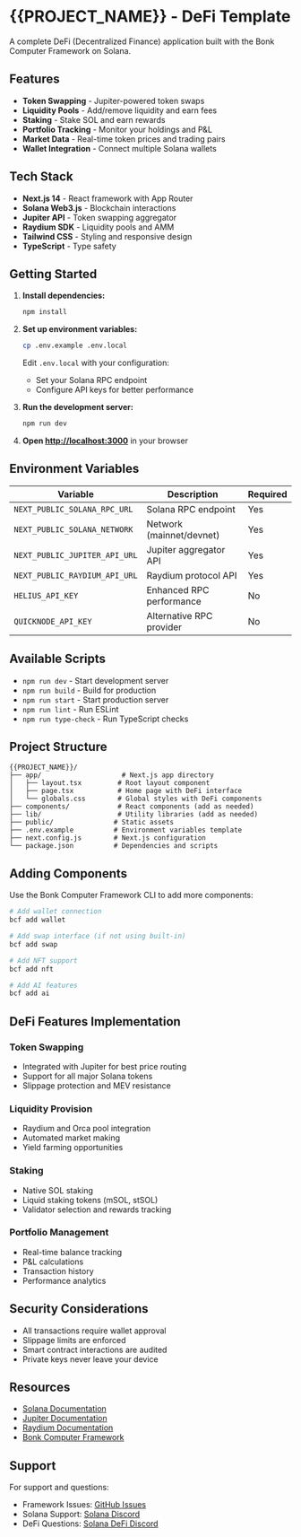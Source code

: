 # {{PROJECT_NAME}} - DeFi Template

A complete DeFi (Decentralized Finance) application built with the Bonk Computer Framework on Solana.

## Features

- **Token Swapping** - Jupiter-powered token swaps
- **Liquidity Pools** - Add/remove liquidity and earn fees
- **Staking** - Stake SOL and earn rewards
- **Portfolio Tracking** - Monitor your holdings and P&L
- **Market Data** - Real-time token prices and trading pairs
- **Wallet Integration** - Connect multiple Solana wallets

## Tech Stack

- **Next.js 14** - React framework with App Router
- **Solana Web3.js** - Blockchain interactions
- **Jupiter API** - Token swapping aggregator
- **Raydium SDK** - Liquidity pools and AMM
- **Tailwind CSS** - Styling and responsive design
- **TypeScript** - Type safety

## Getting Started

1. **Install dependencies:**
   ```bash
   npm install
   ```

2. **Set up environment variables:**
   ```bash
   cp .env.example .env.local
   ```
   
   Edit `.env.local` with your configuration:
   - Set your Solana RPC endpoint
   - Configure API keys for better performance

3. **Run the development server:**
   ```bash
   npm run dev
   ```

4. **Open [http://localhost:3000](http://localhost:3000)** in your browser

## Environment Variables

| Variable | Description | Required |
|----------|-------------|----------|
| `NEXT_PUBLIC_SOLANA_RPC_URL` | Solana RPC endpoint | Yes |
| `NEXT_PUBLIC_SOLANA_NETWORK` | Network (mainnet/devnet) | Yes |
| `NEXT_PUBLIC_JUPITER_API_URL` | Jupiter aggregator API | Yes |
| `NEXT_PUBLIC_RAYDIUM_API_URL` | Raydium protocol API | Yes |
| `HELIUS_API_KEY` | Enhanced RPC performance | No |
| `QUICKNODE_API_KEY` | Alternative RPC provider | No |

## Available Scripts

- `npm run dev` - Start development server
- `npm run build` - Build for production
- `npm run start` - Start production server
- `npm run lint` - Run ESLint
- `npm run type-check` - Run TypeScript checks

## Project Structure

```
{{PROJECT_NAME}}/
├── app/                    # Next.js app directory
│   ├── layout.tsx         # Root layout component
│   ├── page.tsx           # Home page with DeFi interface
│   └── globals.css        # Global styles with DeFi components
├── components/            # React components (add as needed)
├── lib/                   # Utility libraries (add as needed)
├── public/               # Static assets
├── .env.example          # Environment variables template
├── next.config.js        # Next.js configuration
└── package.json          # Dependencies and scripts
```

## Adding Components

Use the Bonk Computer Framework CLI to add more components:

```bash
# Add wallet connection
bcf add wallet

# Add swap interface (if not using built-in)
bcf add swap

# Add NFT support
bcf add nft

# Add AI features
bcf add ai
```

## DeFi Features Implementation

### Token Swapping
- Integrated with Jupiter for best price routing
- Support for all major Solana tokens
- Slippage protection and MEV resistance

### Liquidity Provision
- Raydium and Orca pool integration
- Automated market making
- Yield farming opportunities

### Staking
- Native SOL staking
- Liquid staking tokens (mSOL, stSOL)
- Validator selection and rewards tracking

### Portfolio Management
- Real-time balance tracking
- P&L calculations
- Transaction history
- Performance analytics

## Security Considerations

- All transactions require wallet approval
- Slippage limits are enforced
- Smart contract interactions are audited
- Private keys never leave your device

## Resources

- [Solana Documentation](https://docs.solana.com/)
- [Jupiter Documentation](https://docs.jup.ag/)
- [Raydium Documentation](https://docs.raydium.io/)
- [Bonk Computer Framework](https://github.com/bonkcomputer/framework)

## Support

For support and questions:
- Framework Issues: [GitHub Issues](https://github.com/bonkcomputer/framework/issues)
- Solana Support: [Solana Discord](https://discord.gg/solana)
- DeFi Questions: [Solana DeFi Discord](https://discord.gg/solanadefi)
